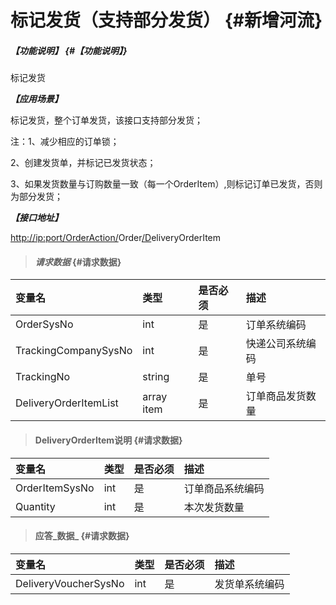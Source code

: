 # 标记发货（支持部分发货） {#新增河流}

##### _【功能说明】_ {#【功能说明】}

标记发货

_**【应用场景】**_

标记发货，整个订单发货，该接口支持部分发货；

注：1、减少相应的订单锁；

2、创建发货单，并标记已发货状态；

3、如果发货数量与订购数量一致（每一个OrderItem）,则标记订单已发货，否则为部分发货；

_**【接口地址】**_

[http://ip:port/OrderAction/](http://ip:port/HMAction/River/AddRiver)Order[/D](http://ip:port/HMAction/River/AddRiver)eliveryOrderItem

> #### _请求数据_ {#请求数据}

| 变量名 | 类型 | 是否必须 | 描述 |
| :--- | :--- | :--- | :--- |
| OrderSysNo | int | 是 | 订单系统编码 |
| TrackingCompanySysNo | int | 是 | 快递公司系统编码 |
| TrackingNo | string | 是 | 单号 |
| DeliveryOrderItemList | array item | 是 | 订单商品发货数量 |

> #### DeliveryOrderItem说明 {#请求数据}

| 变量名 | 类型 | 是否必须 | 描述 |
| :--- | :--- | :--- | :--- |
| OrderItemSysNo | int | 是 | 订单商品系统编码 |
| Quantity | int | 是 | 本次发货数量 |

> #### 应答_数据_ {#请求数据}

| 变量名 | 类型 | 是否必须 | 描述 |
| :--- | :--- | :--- | :--- |
| DeliveryVoucherSysNo | int | 是 | 发货单系统编码 |



